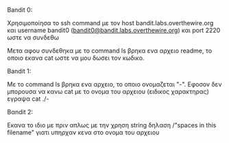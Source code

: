 Bandit 0:

Χρησιμοποίησα το ssh command με τον host bandit.labs.overthewire.org και username bandit0 (bandit0@bandit.labs.overthewire.org) και port 2220 ωστε να συνδεθω

Μετα αφου συνδεθηκα με το command ls βρηκα ενα αρχειο readme, το οποιο εκανα cat ωστε να μου δωσει τον κωδικο.  

Bandit 1:

Με το command ls βρηκα ενα αρχειο, το οποιο ονομαζεται "-". Εφοσον δεν μπορουσα να κανω cat με το ονομα του αρχειου (ειδικος χαρακτηρας) εγραψα cat ./-  

Βαndit 2:

Εκανα το ιδιο με πριν απλως με την χρηση  string δηλαση /"spaces in this filename" γιατι υπηρχαν κενα στο ονομα του αρχειου
